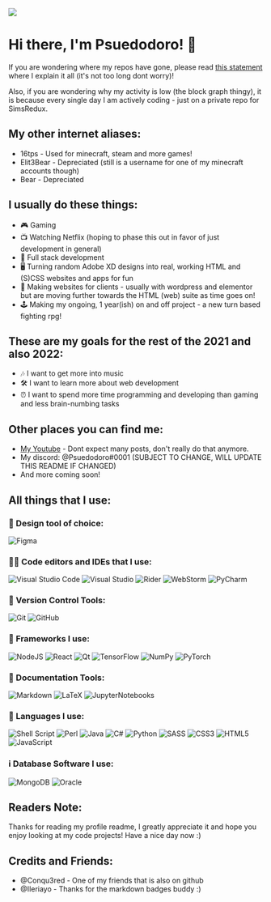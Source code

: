 ![](https://komarev.com/ghpvc/?username=Psuedodoro)
# Hi there, I'm Psuedodoro! 👋

If you are wondering where my repos have gone, please read [this statement](RepoStatement.md) where I explain it all (it's not too long dont worry)!

Also, if you are wondering why my activity is low (the block graph thingy), it is because every single day I am actively coding - just on a private repo for SimsRedux.

## My other internet aliases:
- 16tps - Used for minecraft, steam and more games!
- Elit3Bear - Depreciated (still is a username for one of my minecraft accounts though)
- Bear - Depreciated

## I usually do these things:

- 🎮 Gaming
- 📺 Watching Netflix (hoping to phase this out in favor of just development in general)
- 🥞 Full stack development
- 🖥 Turning random Adobe XD designs into real, working HTML and (S)CSS websites and apps for fun
- 💸 Making websites for clients - usually with wordpress and elementor but are moving further towards the HTML (web) suite as time goes on!
- 🕹 Making my ongoing, 1 year(ish) on and off project - a new turn based fighting rpg!

## These are my goals for the rest of the 2021 and also 2022:

- 🎶 I want to get more into music
- 🛠 I want to learn more about web development
- ⏰ I want to spend more time programming and developing than gaming and less brain-numbing tasks

## Other places you can find me:

- [My Youtube](https://www.youtube.com/channel/UCLwnYcuHtewiNSQFGahx66g) - Dont expect many posts, don't really do that anymore.
- My discord: @Psuedodoro#0001 (SUBJECT TO CHANGE, WILL UPDATE THIS README IF CHANGED)
- And more coming soon!

## All things that I use:

### 🎨 Design tool of choice:

![Figma](https://img.shields.io/badge/figma-%23F24E1E.svg?style=for-the-badge&logo=figma&logoColor=white)

### 👩‍💻 Code editors and IDEs that I use:

![Visual Studio Code](https://img.shields.io/badge/VisualStudioCode-0078d7.svg?style=for-the-badge&logo=visual-studio-code&logoColor=white)
![Visual Studio](https://img.shields.io/badge/VisualStudio-5C2D91.svg?style=for-the-badge&logo=visual-studio&logoColor=white)
![Rider](https://img.shields.io/badge/Rider-000000.svg?style=for-the-badge&logo=Rider&logoColor=white&color=black&labelColor=crimson)
![WebStorm](https://img.shields.io/badge/webstorm-143?style=for-the-badge&logo=webstorm&logoColor=white&color=black)
![PyCharm](https://img.shields.io/badge/pycharm-143?style=for-the-badge&logo=pycharm&logoColor=black&color=black&labelColor=green)

### 🛂 Version Control Tools:

![Git](https://img.shields.io/badge/git-%23F05033.svg?style=for-the-badge&logo=git&logoColor=white)
![GitHub](https://img.shields.io/badge/github-%23121011.svg?style=for-the-badge&logo=github&logoColor=white)

### 🔨 Frameworks I use:

![NodeJS](https://img.shields.io/badge/node.js-%2343853D.svg?style=for-the-badge&logo=node.js&logoColor=white)
![React](https://img.shields.io/badge/react-%2320232a.svg?style=for-the-badge&logo=react&logoColor=%2361DAFB)
![Qt](https://img.shields.io/badge/Qt-%23217346.svg?style=for-the-badge&logo=Qt&logoColor=white)
![TensorFlow](https://img.shields.io/badge/TensorFlow-%23FF6F00.svg?style=for-the-badge&logo=TensorFlow&logoColor=white)
![NumPy](https://img.shields.io/badge/numpy-%23013243.svg?style=for-the-badge&logo=numpy&logoColor=white)
![PyTorch](https://img.shields.io/badge/PyTorch-%23EE4C2C.svg?style=for-the-badge&logo=PyTorch&logoColor=white)

### 📃 Documentation Tools:

![Markdown](https://img.shields.io/badge/markdown-%23000000.svg?style=for-the-badge&logo=markdown&logoColor=white)
![LaTeX](https://img.shields.io/badge/latex-%23008080.svg?style=for-the-badge&logo=latex&logoColor=white)
![JupyterNotebooks](https://camo.githubusercontent.com/e922b45bfb79029cf4436e255b0d17b00b651e13b24f1751a9f87b14055fb4b1/68747470733a2f2f696d672e736869656c64732e696f2f62616467652f6a7570797465722d2532334641304630302e7376673f7374796c653d666f722d7468652d6261646765266c6f676f3d6a757079746572266c6f676f436f6c6f723d7768697465)

### 🧑 Languages I use:

![Shell Script](https://img.shields.io/badge/shell_script-%23121011.svg?style=for-the-badge&logo=gnu-bash&logoColor=white)
![Perl](https://img.shields.io/badge/perl-%2339457E.svg?style=for-the-badge&logo=perl&logoColor=white)
![Java](https://img.shields.io/badge/java-%23ED8B00.svg?style=for-the-badge&logo=java&logoColor=white)
![C#](https://img.shields.io/badge/c%23-%23239120.svg?style=for-the-badge&logo=c-sharp&logoColor=white)
![Python](https://img.shields.io/badge/python-%2314354C.svg?style=for-the-badge&logo=python&logoColor=white)
![SASS](https://img.shields.io/badge/SASS-hotpink.svg?style=for-the-badge&logo=SASS&logoColor=white)
![CSS3](https://img.shields.io/badge/css3-%231572B6.svg?style=for-the-badge&logo=css3&logoColor=white)
![HTML5](https://img.shields.io/badge/html5-%23E34F26.svg?style=for-the-badge&logo=html5&logoColor=white)
![JavaScript](https://img.shields.io/badge/javascript-%23323330.svg?style=for-the-badge&logo=javascript&logoColor=%23F7DF1E)

### ℹ Database Software I use:

![MongoDB](https://img.shields.io/badge/MongoDB-%234ea94b.svg?style=for-the-badge&logo=mongodb&logoColor=white)
![Oracle](https://img.shields.io/badge/oracle-%23F00000.svg?style=for-the-badge&logo=oracle&logoColor=white)

## Readers Note:

Thanks for reading my profile readme, I greatly appreciate it and hope you enjoy looking at my code projects! Have a nice day now :)

## Credits and Friends:
- @Conqu3red - One of my friends that is also on github
- @Ileriayo - Thanks for the markdown badges buddy :)
